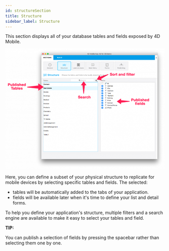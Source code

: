 ```yaml
---
id: structureSection
title: Structure
sidebar_label: Structure
---
```


This section displays all of your database tables and fields exposed by 4D Mobile.


![alt-text](assets/4DforiOSOverview/Structure-section-4D-for-iOS.png)


Here, you can define a subset of your physical structure to replicate for mobile devices by selecting specific tables and fields. The selected:

* tables will be automatically added to the tabs of your application.
* fields will be available later when it's time to define your list and detail forms.
 

To help you define your application's structure, multiple filters and a search engine are available to make it easy to select your tables and field.

<div class = "tips">
<b>TIP:</b>

You can publish a selection of fields by pressing the spacebar rather than selecting them one by one.
</div>
